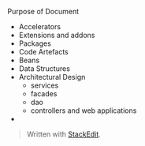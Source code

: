 Purpose of Document

 - Accelerators
 - Extensions and addons
 - Packages
 - Code Artefacts
 - Beans
 - Data Structures
 - Architectural Design
	 - services 
	 - facades 
	 - dao
	 - controllers and web applications
 - 

> Written with [StackEdit](https://stackedit.io/).
<!--stackedit_data:
eyJoaXN0b3J5IjpbLTM0OTY1NjgyMywtODkyNzMwNjU5XX0=
-->